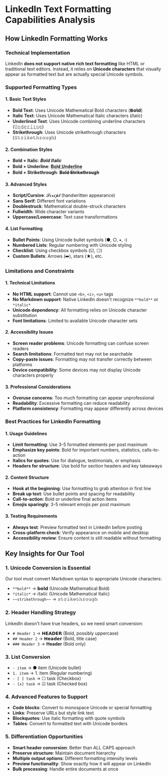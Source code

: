# LinkedIn Text Formatting Capabilities Analysis

## How LinkedIn Formatting Works

### Technical Implementation
LinkedIn **does not support native rich text formatting** like HTML or traditional text editors. Instead, it relies on **Unicode characters** that visually appear as formatted text but are actually special Unicode symbols.

### Supported Formatting Types

#### 1. Basic Text Styles
- **Bold Text**: Uses Unicode Mathematical Bold characters (𝗕𝗼𝗹𝗱)
- **Italic Text**: Uses Unicode Mathematical Italic characters (𝐼𝑡𝑎𝑙𝑖𝑐)
- **Underlined Text**: Uses Unicode combining underline characters (𝚄̲𝚗̲𝚍̲𝚎̲𝚛̲𝚕̲𝚒̲𝚗̲𝚎̲)
- **Strikethrough**: Uses Unicode strikethrough characters (𝚂̶𝚝̶𝚛̶𝚒̶𝚔̶𝚎̶𝚝̶𝚑̶𝚛̶𝚘̶𝚞̶𝚐̶𝚑̶)

#### 2. Combination Styles
- **Bold + Italic**: 𝑩𝒐𝒍𝒅 𝑰𝒕𝒂𝒍𝒊𝒄
- **Bold + Underline**: 𝐁̲𝐨̲𝐥̲𝐝̲ ̲𝐔̲𝐧̲𝐝̲𝐞̲𝐫̲𝐥̲𝐢̲𝐧̲𝐞̲
- **Bold + Strikethrough**: 𝐁̶𝐨̶𝐥̶𝐝̶ ̶𝐒̶𝐭̶𝐫̶𝐢̶𝐤̶𝐞̶𝐭̶𝐡̶𝐫̶𝐨̶𝐮̶𝐠̶𝐡̶

#### 3. Advanced Styles
- **Script/Cursive**: 𝓢𝓬𝓻𝓲𝓹𝓽 (handwritten appearance)
- **Sans Serif**: Different font variations
- **Doublestruck**: Mathematical double-struck characters
- **Fullwidth**: Wide character variants
- **Uppercase/Lowercase**: Text case transformations

#### 4. List Formatting
- **Bullet Points**: Using Unicode bullet symbols (●, ○, ▪, ▫)
- **Numbered Lists**: Regular numbering with Unicode styling
- **Checklist**: Using checkbox symbols (☑, ☐)
- **Custom Bullets**: Arrows (➡️), stars (★), etc.

### Limitations and Constraints

#### 1. Technical Limitations
- **No HTML support**: Cannot use `<b>`, `<i>`, `<u>` tags
- **No Markdown support**: Native LinkedIn doesn't recognize `**bold**` or `*italic*`
- **Unicode dependency**: All formatting relies on Unicode character substitution
- **Font limitations**: Limited to available Unicode character sets

#### 2. Accessibility Issues
- **Screen reader problems**: Unicode formatting can confuse screen readers
- **Search limitations**: Formatted text may not be searchable
- **Copy-paste issues**: Formatting may not transfer correctly between platforms
- **Device compatibility**: Some devices may not display Unicode characters properly

#### 3. Professional Considerations
- **Overuse concerns**: Too much formatting can appear unprofessional
- **Readability**: Excessive formatting can reduce readability
- **Platform consistency**: Formatting may appear differently across devices

### Best Practices for LinkedIn Formatting

#### 1. Usage Guidelines
- **Limit formatting**: Use 3-5 formatted elements per post maximum
- **Emphasize key points**: Bold for important numbers, statistics, calls-to-action
- **Italics for quotes**: Use for dialogue, testimonials, or emphasis
- **Headers for structure**: Use bold for section headers and key takeaways

#### 2. Content Structure
- **Hook at the beginning**: Use formatting to grab attention in first line
- **Break up text**: Use bullet points and spacing for readability
- **Call-to-action**: Bold or underline final action items
- **Emojis sparingly**: 3-5 relevant emojis per post maximum

#### 3. Testing Requirements
- **Always test**: Preview formatted text in LinkedIn before posting
- **Cross-platform check**: Verify appearance on mobile and desktop
- **Accessibility review**: Ensure content is still readable without formatting

## Key Insights for Our Tool

### 1. Unicode Conversion is Essential
Our tool must convert Markdown syntax to appropriate Unicode characters:
- `**bold**` → 𝗯𝗼𝗹𝗱 (Unicode Mathematical Bold)
- `*italic*` → 𝘪𝘵𝘢𝘭𝘪𝘤 (Unicode Mathematical Italic)
- `~~strikethrough~~` → 𝚜̶𝚝̶𝚛̶𝚒̶𝚔̶𝚎̶𝚝̶𝚑̶𝚛̶𝚘̶𝚞̶𝚐̶𝚑̶

### 2. Header Handling Strategy
LinkedIn doesn't have true headers, so we need smart conversion:
- `# Header 1` → **𝗛𝗘𝗔𝗗𝗘𝗥** (Bold, possibly uppercase)
- `## Header 2` → **𝗛𝗲𝗮𝗱𝗲𝗿** (Bold, title case)
- `### Header 3` → **Header** (Bold only)

### 3. List Conversion
- `- item` → ● item (Unicode bullet)
- `1. item` → 1. item (Regular numbering)
- `- [ ] task` → ☐ task (Checkbox)
- `- [x] task` → ☑ task (Checked box)

### 4. Advanced Features to Support
- **Code blocks**: Convert to monospace Unicode or special formatting
- **Links**: Preserve URLs but style link text
- **Blockquotes**: Use italic formatting with quote symbols
- **Tables**: Convert to formatted text with Unicode borders

### 5. Differentiation Opportunities
- **Smart header conversion**: Better than ALL CAPS approach
- **Preserve structure**: Maintain document hierarchy
- **Multiple output options**: Different formatting intensity levels
- **Preview functionality**: Show exactly how it will appear on LinkedIn
- **Bulk processing**: Handle entire documents at once

